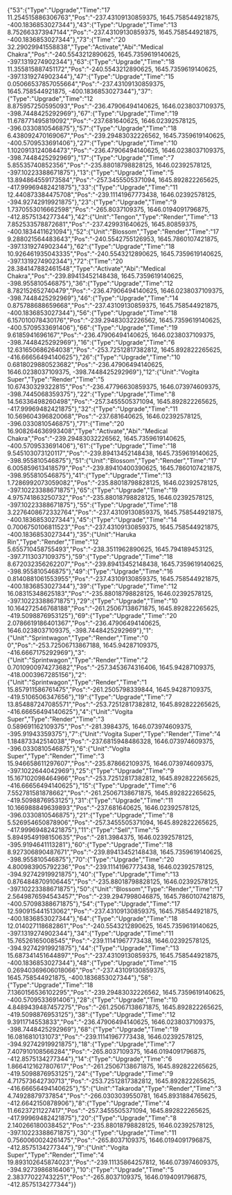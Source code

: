 {"53":{"Type":"Upgrade","Time":"17 11.254515886306763","Pos":"-237.43109130859375, 1645.758544921875, -400.1836853027344"},"43":{"Type":"Upgrade","Time":"13 8.752663373947144","Pos":"-237.43109130859375, 1645.758544921875, -400.1836853027344"},"73":{"Time":"20 32.29029941558838","Type":"Activate","Abi":"Medical Chakra","Pos":"-240.5543212890625, 1645.7359619140625, -397.1319274902344"},"63":{"Type":"Upgrade","Time":"18 11.355815887451172","Pos":"-240.5543212890625, 1645.7359619140625, -397.1319274902344"},"47":{"Type":"Upgrade","Time":"15 0.05066537857055664","Pos":"-237.43109130859375, 1645.758544921875, -400.1836853027344"},"37":{"Type":"Upgrade","Time":"12 8.875957250595093","Pos":"-236.47906494140625, 1646.0238037109375, -398.7448425292969"},"67":{"Type":"Upgrade","Time":"19 11.678771495819092","Pos":"-237.681640625, 1646.02392578125, -396.0330810546875"},"57":{"Type":"Upgrade","Time":"18 6.438092470169067","Pos":"-239.29483032226562, 1645.7359619140625, -400.5709533691406"},"27":{"Type":"Upgrade","Time":"10 1.1020913124084473","Pos":"-236.47906494140625, 1646.0238037109375, -398.7448425292969"},"17":{"Type":"Upgrade","Time":"7 5.85535740852356","Pos":"-235.88018798828125, 1646.02392578125, -397.10223388671875"},"13":{"Type":"Upgrade","Time":"5 13.894864559173584","Pos":"-257.3455505371094, 1645.892822265625, -417.99969482421875"},"33":{"Type":"Upgrade","Time":"11 12.440873384475708","Pos":"-239.11141967773438, 1646.02392578125, -394.92742919921875"},"23":{"Type":"Upgrade","Time":"9 1.7370553016662598","Pos":"-265.8037109375, 1646.0194091796875, -412.8575134277344"},"42":{"Unit":"Tengon","Type":"Render","Time":"13 7.852533578872681","Pos":"-237.429931640625, 1645.80859375, -400.1834411621094"},"52":{"Unit":"Blossom","Type":"Render","Time":"17 9.288021564483643","Pos":"-240.5542755126953, 1645.7860107421875, -397.1319274902344"},"62":{"Type":"Upgrade","Time":"18 10.926461935043335","Pos":"-240.5543212890625, 1645.7359619140625, -397.1319274902344"},"72":{"Time":"20 28.384147882461548","Type":"Activate","Abi":"Medical Chakra","Pos":"-239.89413452148438, 1645.7359619140625, -398.955810546875"},"36":{"Type":"Upgrade","Time":"12 8.782152652740479","Pos":"-236.47906494140625, 1646.0238037109375, -398.7448425292969"},"46":{"Type":"Upgrade","Time":"14 0.875788688659668","Pos":"-237.43109130859375, 1645.758544921875, -400.1836853027344"},"56":{"Type":"Upgrade","Time":"18 6.157010078430176","Pos":"-239.29483032226562, 1645.7359619140625, -400.5709533691406"},"66":{"Type":"Upgrade","Time":"19 9.6185941696167","Pos":"-236.47906494140625, 1646.0238037109375, -398.7448425292969"},"16":{"Type":"Upgrade","Time":"6 12.631650686264038","Pos":"-253.72512817382812, 1645.892822265625, -416.66656494140625"},"26":{"Type":"Upgrade","Time":"10 0.6818029880523682","Pos":"-236.47906494140625, 1646.0238037109375, -398.7448425292969"},"12":{"Unit":"Vogita Super","Type":"Render","Time":"5 10.67430329322815","Pos":"-236.47796630859375, 1646.073974609375, -398.7445068359375"},"22":{"Type":"Upgrade","Time":"8 14.56336498260498","Pos":"-257.3455505371094, 1645.892822265625, -417.99969482421875"},"32":{"Type":"Upgrade","Time":"11 10.569604396820068","Pos":"-237.681640625, 1646.02392578125, -396.0330810546875"},"71":{"Time":"20 16.908264636993408","Type":"Activate","Abi":"Medical Chakra","Pos":"-239.29483032226562, 1645.7359619140625, -400.5709533691406"},"61":{"Type":"Upgrade","Time":"18 9.545103073120117","Pos":"-239.89413452148438, 1645.7359619140625, -398.955810546875"},"51":{"Unit":"Blossom","Type":"Render","Time":"17 6.005859613418579","Pos":"-239.89410400390625, 1645.7860107421875, -398.955810546875"},"41":{"Type":"Upgrade","Time":"13 1.7286992073059082","Pos":"-235.88018798828125, 1646.02392578125, -397.10223388671875"},"65":{"Type":"Upgrade","Time":"19 4.975741863250732","Pos":"-235.88018798828125, 1646.02392578125, -397.10223388671875"},"55":{"Type":"Upgrade","Time":"18 3.2276408672332764","Pos":"-237.43109130859375, 1645.758544921875, -400.1836853027344"},"45":{"Type":"Upgrade","Time":"14 0.7006750106811523","Pos":"-237.43109130859375, 1645.758544921875, -400.1836853027344"},"35":{"Unit":"Haruka Rin","Type":"Render","Time":"12 5.655710458755493","Pos":"-238.3511962890625, 1645.794189453125, -397.7113037109375"},"59":{"Type":"Upgrade","Time":"18 8.672032356262207","Pos":"-239.89413452148438, 1645.7359619140625, -398.955810546875"},"49":{"Type":"Upgrade","Time":"16 0.8140881061553955","Pos":"-237.43109130859375, 1645.758544921875, -400.1836853027344"},"39":{"Type":"Upgrade","Time":"12 16.08315348625183","Pos":"-235.88018798828125, 1646.02392578125, -397.10223388671875"},"29":{"Type":"Upgrade","Time":"10 10.164272546768188","Pos":"-261.25067138671875, 1645.892822265625, -419.5098876953125"},"69":{"Type":"Upgrade","Time":"20 2.0786619186401367","Pos":"-236.47906494140625, 1646.0238037109375, -398.7448425292969"},"1":{"Unit":"Sprintwagon","Type":"Render","Time":"0 0","Pos":"-253.72506713867188, 1645.94287109375, -416.6667175292969"},"3":{"Unit":"Sprintwagon","Type":"Render","Time":"2 0.7010900974273682","Pos":"-257.3453674316406, 1645.94287109375, -418.0003967285156"},"2":{"Unit":"Sprintwagon","Type":"Render","Time":"1 15.857911586761475","Pos":"-261.2505798339844, 1645.94287109375, -419.5106506347656"},"19":{"Type":"Upgrade","Time":"7 13.854887247085571","Pos":"-253.72512817382812, 1645.892822265625, -416.66656494140625"},"4":{"Unit":"Vogita Super","Type":"Render","Time":"3 0.589691162109375","Pos":"-281.3984375, 1646.073974609375, -395.91943359375"},"7":{"Unit":"Vogita Super","Type":"Render","Time":"4 1.184873342514038","Pos":"-237.6815948486328, 1646.073974609375, -396.0330810546875"},"6":{"Unit":"Vogita Super","Type":"Render","Time":"3 15.946658611297607","Pos":"-235.878662109375, 1646.073974609375, -397.1022644042969"},"25":{"Type":"Upgrade","Time":"9 15.167102098464966","Pos":"-253.72512817382812, 1645.892822265625, -416.66656494140625"},"15":{"Type":"Upgrade","Time":"6 7.552781581878662","Pos":"-261.25067138671875, 1645.892822265625, -419.5098876953125"},"31":{"Type":"Upgrade","Time":"11 10.166988849639893","Pos":"-237.681640625, 1646.02392578125, -396.0330810546875"},"21":{"Type":"Upgrade","Time":"8 5.526954650878906","Pos":"-257.3455505371094, 1645.892822265625, -417.99969482421875"},"11":{"Type":"Sell","Time":"5 5.8949549198150635","Pos":"-281.3984375, 1646.02392578125, -395.9194641113281"},"60":{"Type":"Upgrade","Time":"18 8.927306890487671","Pos":"-239.89413452148438, 1645.7359619140625, -398.955810546875"},"70":{"Type":"Upgrade","Time":"20 4.800983905792236","Pos":"-239.11141967773438, 1646.02392578125, -394.92742919921875"},"40":{"Type":"Upgrade","Time":"13 0.8764848709106445","Pos":"-235.88018798828125, 1646.02392578125, -397.10223388671875"},"50":{"Unit":"Blossom","Type":"Render","Time":"17 2.5649876594543457","Pos":"-239.2947998046875, 1645.7860107421875, -400.57098388671875"},"54":{"Type":"Upgrade","Time":"17 12.590915441513062","Pos":"-237.43109130859375, 1645.758544921875, -400.1836853027344"},"64":{"Type":"Upgrade","Time":"18 12.014027118682861","Pos":"-240.5543212890625, 1645.7359619140625, -397.1319274902344"},"34":{"Type":"Upgrade","Time":"11 15.76526165008545","Pos":"-239.11141967773438, 1646.02392578125, -394.92742919921875"},"44":{"Type":"Upgrade","Time":"13 15.687341451644897","Pos":"-237.43109130859375, 1645.758544921875, -400.1836853027344"},"48":{"Type":"Upgrade","Time":"15 0.26940369606018066","Pos":"-237.43109130859375, 1645.758544921875, -400.1836853027344"},"58":{"Type":"Upgrade","Time":"18 7.1360156536102295","Pos":"-239.29483032226562, 1645.7359619140625, -400.5709533691406"},"28":{"Type":"Upgrade","Time":"10 4.8489439487457275","Pos":"-261.25067138671875, 1645.892822265625, -419.5098876953125"},"38":{"Type":"Upgrade","Time":"12 9.3911714553833","Pos":"-236.47906494140625, 1646.0238037109375, -398.7448425292969"},"68":{"Type":"Upgrade","Time":"19 16.0816810131073","Pos":"-239.11141967773438, 1646.02392578125, -394.92742919921875"},"18":{"Type":"Upgrade","Time":"7 7.407910108566284","Pos":"-265.8037109375, 1646.0194091796875, -412.8575134277344"},"14":{"Type":"Upgrade","Time":"6 1.8664121627807617","Pos":"-261.25067138671875, 1645.892822265625, -419.5098876953125"},"24":{"Type":"Upgrade","Time":"9 4.717573642730713","Pos":"-253.72512817382812, 1645.892822265625, -416.66656494140625"},"5":{"Unit":"Takaroda","Type":"Render","Time":"3 4.74928879737854","Pos":"-266.0303039550781, 1645.8931884765625, -412.6642150878906"},"8":{"Type":"Upgrade","Time":"4 11.66237211227417","Pos":"-257.3455505371094, 1645.892822265625, -417.99969482421875"},"20":{"Type":"Upgrade","Time":"8 2.140266180038452","Pos":"-235.88018798828125, 1646.02392578125, -397.10223388671875"},"30":{"Type":"Upgrade","Time":"11 0.7560060024261475","Pos":"-265.8037109375, 1646.0194091796875, -412.8575134277344"},"9":{"Unit":"Vogita Super","Type":"Render","Time":"4 19.893102645874023","Pos":"-239.11135864257812, 1646.073974609375, -394.9273986816406"},"10":{"Type":"Upgrade","Time":"5 2.383770227432251","Pos":"-265.8037109375, 1646.0194091796875, -412.8575134277344"}}
